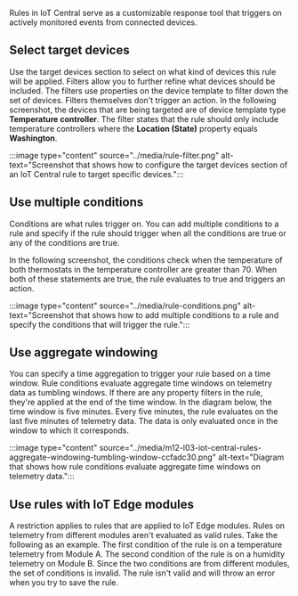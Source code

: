 Rules in IoT Central serve as a customizable response tool that triggers on actively monitored events from connected devices.

## Select target devices

Use the target devices section to select on what kind of devices this rule will be applied. Filters allow you to further refine what devices should be included. The filters use properties on the device template to filter down the set of devices. Filters themselves don't trigger an action. In the following screenshot, the devices that are being targeted are of device template type **Temperature controller**. The filter states that the rule should only include temperature controllers where the **Location (State)** property equals **Washington**.

:::image type="content" source="../media/rule-filter.png" alt-text="Screenshot that shows how to configure the target devices section of an IoT Central rule to target specific devices.":::

## Use multiple conditions

Conditions are what rules trigger on. You can add multiple conditions to a rule and specify if the rule should trigger when all the conditions are true or any of the conditions are true.

In the following screenshot, the conditions check when the temperature of both thermostats in the temperature controller are greater than 70. When both of these statements are true, the rule evaluates to true and triggers an action.

:::image type="content" source="../media/rule-conditions.png" alt-text="Screenshot that shows how to add multiple conditions to a rule and specify the conditions that will trigger the rule.":::

## Use aggregate windowing

You can specify a time aggregation to trigger your rule based on a time window. Rule conditions evaluate aggregate time windows on telemetry data as tumbling windows. If there are any property filters in the rule, they're applied at the end of the time window. In the diagram below, the time window is five minutes. Every five minutes, the rule evaluates on the last five minutes of telemetry data. The data is only evaluated once in the window to which it corresponds.

:::image type="content" source="../media/m12-l03-iot-central-rules-aggregate-windowing-tumbling-window-ccfadc30.png" alt-text="Diagram that shows how rule conditions evaluate aggregate time windows on telemetry data.":::

## Use rules with IoT Edge modules

A restriction applies to rules that are applied to IoT Edge modules. Rules on telemetry from different modules aren't evaluated as valid rules. Take the following as an example. The first condition of the rule is on a temperature telemetry from Module A. The second condition of the rule is on a humidity telemetry on Module B. Since the two conditions are from different modules, the set of conditions is invalid. The rule isn't valid and will throw an error when you try to save the rule.
